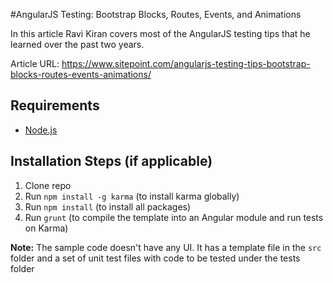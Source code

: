 #AngularJS Testing: Bootstrap Blocks, Routes, Events, and Animations

In this article Ravi Kiran covers most of the AngularJS testing tips that he learned over the past two years. 

Article URL: https://www.sitepoint.com/angularjs-testing-tips-bootstrap-blocks-routes-events-animations/

## Requirements

* [Node.js](http://nodejs.org/)

## Installation Steps (if applicable)

1. Clone repo
2. Run `npm install -g karma` (to install karma globally)
3. Run `npm install` (to install all packages)
4. Run `grunt` (to compile the template into an Angular module and run tests on Karma)

**Note:** The sample code doesn't have any UI. It has a template file in the `src` folder and a set of unit test files with code to be tested under the tests folder
